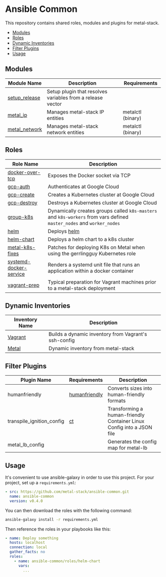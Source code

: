 # Ansible Common

This repository contains shared roles, modules and plugins for metal-stack.

<!-- TOC depthFrom:2 depthTo:6 withLinks:1 updateOnSave:1 orderedList:0 -->

- [Modules](#modules)
- [Roles](#roles)
- [Dynamic Inventories](#dynamic-inventories)
- [Filter Plugins](#filter-plugins)
- [Usage](#usage)

<!-- /TOC -->

## Modules

| Module Name                               | Description                                                | Requirements      |
| ----------------------------------------- | ---------------------------------------------------------- | ----------------- |
| [setup_release](library/setup_release.py) | Setup plugin that resolves variables from a release vector |                   |
| [metal_ip](library/metal_ip.py)           | Manages metal-stack IP entities                            | metalctl (binary) |
| [metal_network](library/metal_network.py) | Manages metal-stack network entities                       | metalctl (binary) |

## Roles

| Role Name                                              | Description                                                                                                           |
| ------------------------------------------------------ | --------------------------------------------------------------------------------------------------------------------- |
| [docker-over-tcp](roles/docker-over-tcp)               | Exposes the Docker socket via TCP                                                                                     |
| [gcp-auth](roles/gcp-auth)                             | Authenticates at Google Cloud                                                                                         |
| [gcp-create](roles/gcp-create)                         | Creates a Kubernetes cluster at Google Cloud                                                                          |
| [gcp-destroy](roles/gcp-destroy)                       | Destroys a Kubernetes cluster at Google Cloud                                                                         |
| [group-k8s](roles/group-k8s)                           | Dynamically creates groups called `k8s-masters` and `k8s-workers` from vars defined `master_nodes` and `worker_nodes` |
| [helm](roles/helm)                                     | Deploys [helm](https://helm.sh/)                                                                                      |
| [helm-chart](roles/helm-chart)                         | Deploys a helm chart to a k8s cluster                                                                                 |
| [metal-k8s-fixes](roles/metal-k8s-fixes)               | Patches for deploying K8s on Metal when using the gerrlingguy Kubernetes role                                         |
| [systemd-docker-service](roles/systemd-docker-service) | Renders a systemd unit file that runs an application within a docker container                                        |
| [vagrant-prep](roles/vagrant-prep)                     | Typical preparation for Vagrant machines prior to a metal-stack deployment                                            |

## Dynamic Inventories

| Inventory Name               | Description                                          |
| ---------------------------- | ---------------------------------------------------- |
| [Vagrant](inventory/vagrant) | Builds a dynamic inventory from Vagrant's ssh-config |
| [Metal](inventory/metal)     | Dynamic inventory from metal-stack                   |

## Filter Plugins

| Plugin Name               | Requirements                                                               | Description                                                           |
| ------------------------- | -------------------------------------------------------------------------- | --------------------------------------------------------------------- |
| humanfriendly             | [humanfriendly](https://github.com/xolox/python-humanfriendly)             | Converts sizes into human-friendly formats                            |
| transpile_ignition_config | [ct](https://github.com/coreos/container-linux-config-transpiler/releases) | Transforming a human-friendly Container Linux Config into a JSON file |
| metal_lb_config           |                                                                            | Generates the config map for metal-lb                                 |

## Usage

It's convenient to use ansible-galaxy in order to use this project. For your project, set up a `requirements.yml`:

```yaml
- src: https://github.com/metal-stack/ansible-common.git
  name: ansible-common
  version: v0.4.0
```

You can then download the roles with the following command:

```bash
ansible-galaxy install -r requirements.yml
```

Then reference the roles in your playbooks like this:

```yaml
- name: Deploy something
  hosts: localhost
  connection: local
  gather_facts: no
  roles:
    - name: ansible-common/roles/helm-chart
      vars:
        ...
```
